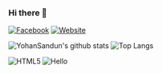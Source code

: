 ### Hi there 👋

[![Facebook](https://img.shields.io/badge/Facebook-222222?&style=flat-square&logo=facebook&logoColor=white&link=https://www.facebook.com/yohan.sandun.5)](https://www.facebook.com/yohan.sandun.5)
[![Website](https://img.shields.io/badge/WebSite-222222?&style=flat-square&logo=google-chrome&logoColor=white&link=http://akuru.epizy.com)](http://akuru.epizy.com/)

![YohanSandun's github stats](https://github-readme-stats.vercel.app/api?username=YohanSandun&show_icons=true&hide_border=true)
![Top Langs](https://github-readme-stats.vercel.app/api/top-langs/?username=YohanSandun&layout=compact)

![HTML5](https://img.shields.io/badge/-HTML5-E34F26?style=flat-square&logo=html5&logoColor=white)
![Hello](https://img.shields.io/badge/-AKURU-yellow?logo=data:image/png;base64,iVBORw0KGgoAAAANSUhEUgAAABgAAAAYCAYAAADgdz34AAAABGdBTUEAALGPC/xhBQAAACBjSFJNAAB6JQAAgIMAAPn/AACA6QAAdTAAAOpgAAA6mAAAF2%2BSX8VGAAAABmJLR0QA/wD/AP%2BgvaeTAAAACXBIWXMAAA7EAAAOxAGVKw4bAAAHG0lEQVRIx32Va2xbZxnH/%2B85x8fn%2BBzbsRPHdlwncew6yUYb1jbOSgdpWjFUug51aqm6FW2FgcbgAxJfQOULQqiABJ8mbqpQxUVD67p1BY2KD2NaGjSaZqHNZUlzT5wmzs2xz/Hxub98aEIvXJ6Pr57n%2BT3//4f/SyilAPDNiampgFKpTBNKZVBKQAj%2BZ1EKEAKGYaimaQWOZWtZjvNwHEddQhTR48m0ZrMlAK8RSunLl954o3lyZubNeEPD/MbGxobP54N7D/x/y6hWURsOxwnDLNmui%2BW7dxGNx8OOZe2IRSJfPHbs2Aw3NDSUHhgc/O6Xzpw54VDafOvWrd7auroYtqRRAI5tg1IKjuMAQkC23rWKyqeaUy/lFxfPq6pa8IkimhKJ4z5ZXnvr8uXvpTOZH7EnT51KJ5qbBw50dembihIurq8LpmmWRVGsYTnOaxh60eP1lj08XzENw%2BZYNiCKYsiyLJ3jvQXbtleXlpdHHccBLwgQRdHVdX2TsmwhFou1cBzLOtQwQAEnVFPznEvpH2KxWOvYx6O/K5bK9LHHH49lstkM7/Fw01NTyzNTU/%2B8u7iIHckk9nV17bdNs900TVBAZRkmJPl8u4ubxT%2BLXi8I4HAAGMdx4ABSKBTKxxOJ/PrKiuwTxb2Heg79JJ1O92x73pxIoLhr1513rlw5e/jQoR8mk8mDhZWVCdMwhmVJkizbXtR1fYC6NL5ZLE6wDMNw28MO4PUyjJLOZu/8va/vzpnTp//W0NBwUFHV2YW7d99mGIY2JhKnQ6FQ9qWzZ68DIIXCSr/DMr/c09lpaZrmyc/OfmKhsDI%2BOzPzAQAwLIt/AwjgmpRygUAAjc0pDI%2BN/ZgXRQLXlTmW9RNCGNdxjPvtgG7oxnvvv/%2Bb7p4eyDU1WFpe/mQsFv26bhh9xXKpalvWfQAAsAA2ymXMT09hZ0/P8bpQqBsA6mpr9z7YZ9v2imlZ5abGxqf253Lf/su77/6UJYTzSdJkJBLJc15ecBynCkLAPAQgBMO3b6Mtm31x7759XwOA4ZGRCyNjYy9WbPukadtvAYBSqfQtFwqXAEDw%2BTRZFEmmpeUbkiSJtm1T13Hc7Z0PKaCARQlBtq3teQCYnJy8dPntK1890P0Z7EinwRCSAPBcTSBwPBQMolgszvz24sVfxBMJ8IIw6CpK0XVdsm3hfwIodWS/H7LfHwQA3bb/mm5vQ7KxETzHgdp23VZfvv%2Bjj34wfPv2B7lc7lsOcMeyrHBtOMxzLMuDEPu/AgBwVU2DVqmsA4Dg8fRMDA9f8LIsakIh1Pn9FQAghPQHw%2BFfB8NhSIEAdRxnfn1jQ/f7fCc4jks4luWQrSx7CMAQwhm6jpGhoavZnTs/n2lpef7okSMzs/n8HzeLxeV6v79%2By8qWTCr1VCqVUkrl8kooEGiYm5sLT4yMfOrj0dGfFVZWqh6vF4SQhwEuQHZ3dODN11//1dzc3OmmpqbuXC53LpfLnXvkkA4AvSwwFAkErgLg0k1NPkrp9c3NTUGtVFo3isVxhmEeUQDQ4vo6OJaNXbt27eSujo6XH2tvPxIMBNoURanheZ4TBIE4juOUy2XVtO3xsqouegVBtgxDFWW54rruHlmSxqqGMe44ziMKKKWWbSOXy53hBaH/w/7%2B80urq%2Bdj0ShK5TJ/4Mknvy8A36HAh6OTk4fHRkZE3uMJGIZRkSTJF49Gn8jn87/XqlWN5/nto%2B8LMFzXDUcieKKz871kKjUr%2B3xQSiXcHhxEpL7eDMpyFQA4lkVbW5tREwxWGmLx4wuzs%2Bv18fhC98GDC6deeKHr6WeegeO6cGz7vgIOqBiWVTs0MHConEo1qoqiCV5vcmcm0760uEg1TbsAwDUNw/Z4vbokSRBE0WM59tzTR48ySqnEFMtlJhwIqJIsw3VdgFIwruu6giCAAXwCz0P0%2BW709fZeHB8fv5xJp48W19fNtbW1d0RBQKlanSpXKv0E6Fvf2MDa2ppWV1/PHOjq2u/l%2BTNTk5MyAFLVNPA8DxDisq%2B8%2Bmrn3MLCgGkYHqVUOqxVKlVKiOX3%2B/0EYDVNm3AZpsxQuqeqqt2iLPfrut4%2BNDi4adl2WZbl7Pzi4rCiqmpVVaM3b968PjI87NiOg2Qy2cnVhkKpf1y/jpmxsYW21tafZ1pbvyz7/V0EcA3TXI3G44k4IZ8DpfX5fP5SVdel4traUl0k8oVQOPxpAngURUlF6%2Bu5tdXVuWg8frY6Pd07eOPG6Gd7eloIpfQrf7p6dffo%2BPi5SDSqWqYJjuO2v%2BR72cwwsC0Lhq7DKwioKAokvx8%2BSWId23YYhmEopS4IYWprazvnpqeNxh07Thx79tkZsrXolbn5%2BZRarc5qqqoSQih5ILDovXgAy7Jey7IqHo9HtG1bd13XfDDYQCkFw5ihYLBjZyZTBPDavwAp/XC8PZ/axAAAACV0RVh0ZGF0ZTpjcmVhdGUAMjAyMS0wMy0wMVQxODozNDo1MSswMzowML2tS1QAAAAldEVYdGRhdGU6bW9kaWZ5ADIwMjEtMDMtMDFUMTg6MzQ6NTErMDM6MDDM8PPoAAAAAElFTkSuQmCC)

<!--
**YohanSandun/YohanSandun** is a ✨ _special_ ✨ repository because its `README.md` (this file) appears on your GitHub profile.

Here are some ideas to get you started:

- 🔭 I’m currently working on ...
- 🌱 I’m currently learning ...
- 👯 I’m looking to collaborate on ...
- 🤔 I’m looking for help with ...
- 💬 Ask me about ...
- 📫 How to reach me: ...
- 😄 Pronouns: ...
- ⚡ Fun fact: ...
-->

